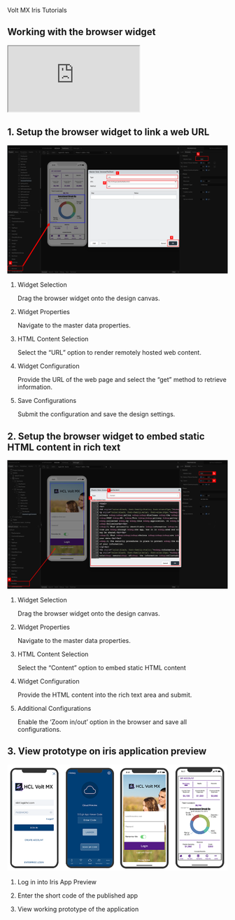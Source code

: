                              

Volt MX  Iris Tutorials

Working with the browser widget
-------------------------------

<div class="youtube-wrapper"><iframe src="https://www.youtube.com/embed/qI1gkD2GUvY" allowfullscreen=""></iframe></div>
  

1\. Setup the browser widget to link a web URL
----------------------------------------------

![](../Resources/Images/Browser1.png)

1.  Widget Selection
    
    Drag the browser widget onto the design canvas.
    
2.  Widget Properties
    
    Navigate to the master data properties.
    
3.  HTML Content Selection
    
    Select the “URL” option to render remotely hosted web content.
    
4.  Widget Configuration
    
    Provide the URL of the web page and select the “get” method to retrieve information.
    
5.  Save Configurations
    
    Submit the configuration and save the design settings.
    

  

2\. Setup the browser widget to embed static HTML content in rich text
----------------------------------------------------------------------

![](../Resources/Images/Browser2.png)

1.  Widget Selection
    
    Drag the browser widget onto the design canvas.
    
2.  Widget Properties
    
    Navigate to the master data properties.
    
3.  HTML Content Selection
    
    Select the “Content” option to embed static HTML content
    
4.  Widget Configuration
    
    Provide the HTML content into the rich text area and submit.
    
5.  Additional Configurations
    
    Enable the ‘Zoom in/out’ option in the browser and save all configurations.
    

3\. View prototype on iris application preview
----------------------------------------------------

![](../Resources/Images/FPimages.png)

1.  Log in into Iris App Preview
    
2.  Enter the short code of the published app
    
3.  View working prototype of the application
    

